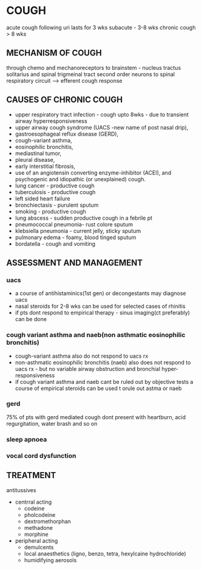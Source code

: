 # COUGH

acute cough following uri lasts for 3 wks
subacute - 3-8 wks 
chronic cough > 8 wks

## MECHANISM OF COUGH

through chemo and mechanoreceptors
to brainstem - nucleus tractus solitarius and spinal trigmeinal tract 
second order neurons to spinal respiratory circuit --> efferent cough response 

## CAUSES OF CHRONIC COUGH

* upper respiratory tract infection - cough upto 8wks - due to transient airway hyperresponsiveness
* upper airway cough syndrome (UACS -new name of post nasal drip), 
* gastroesophageal reflux disease (GERD), 
* cough-variant asthma,
* eosinophilic bronchitis,
* mediastinal tumor,
* pleural disease,
* early interstitial fibrosis,
* use of an angiotensin converting enzyme-inhibitor (ACEI), and psychogenic and idiopathic (or unexplained) cough.
* lung cancer - productive cough 
* tuberculosis - productive cough 
* left sided heart failure 
* bronchiectasis - purulent sputum
* smoking - productive cough
* lung abscess - sudden productive cough in a febrile pt 
* pneumococcal pneumonia- rust colore sputum
* klebsiella pneumonia - current jelly, sticky sputum
* pulmonary edema - foamy, blood tinged sputum 
* bordatella - cough and vomiting 

## ASSESSMENT AND MANAGEMENT

### uacs 
* a course of antihistaminics(1st gen) or decongestants may diagnose uacs 
* nasal steroids for 2-8 wks can be used for selected cases of rhinitis 
* if pts dont respond to empirical therapy - sinus imaging(ct preferably) can be done 

### cough variant asthma and naeb(non asthmatic eosinophilic bronchitis)
* cough-variant asthma also do not respond to uacs rx
* non-asthmatic eosinophilic bronchitis (naeb) also does not respond to uacs rx - but no variable airway obstruction and bronchial hyper-responsiveness
* if cough variant asthma and naeb cant be ruled out by objective tests a course of empirical steroids can be used t orule out astma or naeb

### gerd
75% of pts with gerd mediated cough dont present with heartburn, acid regurgitation, water brash and so on 

### sleep apnoea

### vocal cord dysfunction

## TREATMENT

 antitussives 
* centrral acting
  * codeine 
  * pholcodeine
  * dextromethorphan
  * methadone
  * morphine
* peripheral acting 
  * demulcents 
  * local anaesthetics (ligno, benzo, tetra, hexylcaine hydrochloride)
  * humidifying aerosols   

